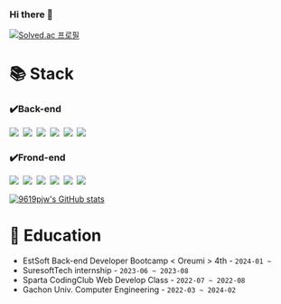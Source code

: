 ### Hi there 👋

[![Solved.ac
프로필](http://mazassumnida.wtf/api/v2/generate_badge?boj=9619pjw)](https://solved.ac/9619pjw)

# 📚 Stack

### ✔️Back-end
<p>
<img src="https://img.shields.io/badge/Java-007396?style=for-the-badge&logo=OpenJDK&logoColor=white"/>&nbsp;
<img src="https://img.shields.io/badge/Spring-6DB33F?style=for-the-badge&logo=Spring&logoColor=green">&nbsp;
<img src="https://img.shields.io/badge/Spring Boot-6DB33F?style=for-the-badge&logo=Spring Boot&logoColor=yellow">&nbsp;
<img src="https://img.shields.io/badge/mysql-4479A1?style=for-the-badge&logo=mysql&logoColor=white">&nbsp; 
<img src="https://img.shields.io/badge/mariaDB-003545?style=for-the-badge&logo=mariaDB&logoColor=white">&nbsp;
 <img src="https://img.shields.io/badge/postresql-000000?style=for-the-badge&logo=postreSQL&logoColor=white">&nbsp;
</p>

### ✔️Frond-end 
<p>
<img src="https://img.shields.io/badge/HTML-E34F26?style=for-the-badge&logo=HTML5&logoColor=white">&nbsp;
<img src="https://img.shields.io/badge/CSS-1572B6?style=for-the-badge&logo=CSS3&logoColor=white">&nbsp;
<img src="https://img.shields.io/badge/JavaScript-F7DF1E?style=for-the-badge&logo=javaScript&logoColor=white">&nbsp;
<img src="https://img.shields.io/badge/Typescript-3178C6?style=for-the-badge&logo=Typescript&logoColor=white"/>&nbsp;
<img src="https://img.shields.io/badge/Next.js-000000?style=for-the-badge&logo=Next.js&logoColor=white">&nbsp;
<img src="https://img.shields.io/badge/Tailwind CSS-06B6D4?style=for-the-badge&logo=Tailwind CSS&logoColor=white">&nbsp;
</p>

[![9619pjw's GitHub stats](https://github-readme-stats.vercel.app/api?username=9619pjw&show_icons=true)](https://github.com/9619pjw)

# 🏫 Education
- EstSoft Back-end Developer Bootcamp < Oreumi > 4th - ``2024-01 ~ ``
- SuresoftTech internship - ``2023-06 ~ 2023-08``
- Sparta CodingClub Web Develop Class - ``2022-07 ~ 2022-08`` 
- Gachon Univ. Computer Engineering - ``2022-03 ~ 2024-02``
 
<!--
**9619pjw/9619pjw** is a ✨ _special_ ✨ repository because its `README.md` (this file) appears on your GitHub profile.

Here are some ideas to get you started:

- 🔭 I’m currently working on ...
- 🌱 I’m currently learning ...
- 👯 I’m looking to collaborate on ...
- 🤔 I’m looking for help with ...
- 💬 Ask me about ...
- 📫 How to reach me: ...
- 😄 Pronouns: ...
- ⚡ Fun fact: ...
-->
